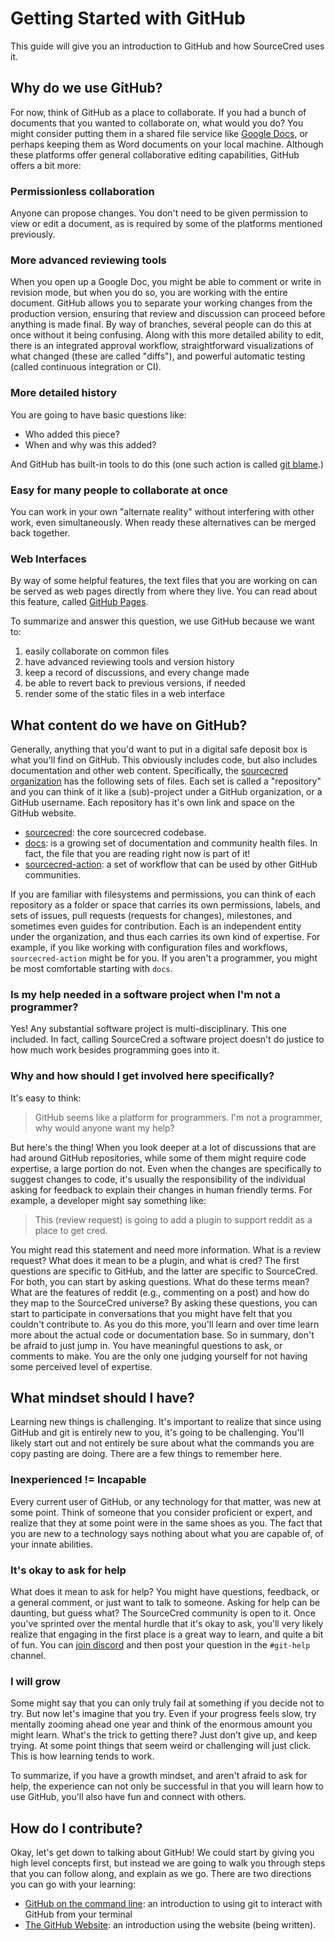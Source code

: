 # Getting Started with GitHub

This guide will give you an introduction to GitHub and how SourceCred uses it.

## Why do we use GitHub?

For now, think of GitHub as a place to collaborate. 
If you had a bunch of documents that you wanted to collaborate on, what would you do?
You might consider putting them in a shared file service like [Google Docs](https://docs.google.com/), or perhaps keeping them as Word documents on your local machine. 
Although these platforms offer general collaborative editing capabilities, GitHub
offers a bit more:

### Permissionless collaboration

Anyone can propose changes. You don't need to be given permission to view or edit
a document, as is required by some of the platforms mentioned previously.

### More advanced reviewing tools

When you open up a Google Doc, you might be able to comment or write in revision mode, but
when you do so, you are working with the entire document. GitHub allows
you to separate your working changes from the production version, ensuring that review and discussion
can proceed before anything is made final. By way of branches, several people can do this at once
without it being confusing. Along with this more detailed ability to edit,
there is an integrated approval workflow, straightforward visualizations of what changed 
(these are called "diffs"), and powerful automatic testing (called continuous integration or CI).

### More detailed history

You are going to have basic questions like:

 - Who added this piece?
 - When and why was this added?

And GitHub has built-in tools to do this (one such action is called [git blame](https://help.github.com/en/github/managing-files-in-a-repository/tracking-changes-in-a-file).)

### Easy for many people to collaborate at once

You can work in your own "alternate reality" without interfering with other work, even simultaneously. When ready these alternatives can be merged back together.

### Web Interfaces

By way of some helpful features, the text files that you are working on can be served as web pages
directly from where they live. You can read about this feature, called [GitHub Pages](https://pages.github.com/).

To summarize and answer this question, we use GitHub because we want to:

 1. easily collaborate on common files
 2. have advanced reviewing tools and version history
 3. keep a record of discussions, and every change made
 4. be able to revert back to previous versions, if needed
 5. render some of the static files in a web interface


## What content do we have on GitHub?

Generally, anything that you'd want to put in a digital safe deposit box is what you'll
find on GitHub. This obviously includes code, but also includes documentation and
other web content. Specifically, the [sourcecred organization](https://github.com/sourcecred)
has the following sets of files. Each set is called a "repository" and you can think of
it like a (sub)-project under a GitHub organization, or a GitHub username. Each repository
has it's own link and space on the GitHub website.

 - [sourcecred](https://github.com/sourcecred/sourcecred): the core sourcecred codebase.
 - [docs](https://github.com/sourcecred/docs): is a growing set of documentation and community health files. In fact, the file that you are reading right now is part of it!
 - [sourcecred-action](https://github.com/sourcecred/sourcecred-action): a set of workflow that can be used by other GitHub communities.

If you are familiar with filesystems and permissions, you can think of each
repository as a folder or space that carries its own permissions, labels,
and sets of issues, pull requests (requests for changes), milestones, and sometimes
even guides for contribution. Each is an independent entity under the organization, and thus each
carries its own kind of expertise. For example, 
if you like working with configuration files and workflows, `sourcecred-action`
might be for you. If you aren't a programmer, you might be most comfortable starting
with `docs`.


### Is my help needed in a software project when I'm not a programmer?

Yes! Any substantial software project is multi-disciplinary. This one included. In fact, calling SourceCred a software project doesn't do justice to how much work besides programming goes into it.


### Why and how should I get involved here specifically?

It's easy to think:

> GitHub seems like a platform for programmers. I'm not a programmer, why would anyone want my help?

But here's the thing! When you look deeper at a lot of discussions
that are had around GitHub repositories, while some of them might require code 
expertise, a large portion do not. Even when the changes are specifically to
suggest changes to code, it's usually the responsibility of the individual
asking for feedback to explain their changes in human friendly terms. For
example, a developer might say something like:

> This (review request) is going to add a plugin to support reddit as a place to get cred.

You might read this statement and need more information. What is a review request?
What does it mean to be a plugin, and what is cred? The first questions are specific
to GitHub, and the latter are specific to SourceCred. For both, you can
start by asking questions. What do these terms mean? What are the features
of reddit (e.g., commenting on a post) and how do they map to the SourceCred
universe? By asking these questions, you can start to participate in 
conversations that you might have felt that you couldn't
contribute to. As you do this more, you'll learn and over time learn more
about the actual code or documentation base. So in summary, don't
be afraid to just jump in. You have meaningful questions to ask, or comments
to make. You are the only one judging yourself for not
having some perceived level of expertise.


## What mindset should I have?

Learning new things is challenging. It's important to realize that since using
GitHub and git is entirely new to you, it's going to be challenging. You'll 
likely start out and not entirely be sure about what the commands you are
copy pasting are doing. There are a few things to remember here.

### Inexperienced != Incapable

Every current user of GitHub, or any technology for that matter, was new at 
some point. Think of someone that you consider proficient or expert, and 
realize that they at some point were in the same shoes as you. The
fact that you are new to a technology says nothing about what you
are capable of, of your innate abilities.

### It's okay to ask for help

What does it mean to ask for help? You might have questions, feedback, or
a general comment, or just want to talk to someone. Asking for help can be daunting, 
but guess what? The SourceCred community is open to it. Once you've
sprinted over the mental hurdle that it's okay to ask, you'll very likely
realize that engaging in the first place is a great way to learn, and quite a bit
of fun. You can [join discord](https://sourcecred.io/discord-invite) and
then post your question in the `#git-help` channel.


### I will grow

Some might say that you can only truly fail at something if you decide not to try.
But now let's imagine that you try. Even if your progress feels slow, try mentally
zooming ahead one year and think of the enormous amount you might learn. What's
the trick to getting there? Just don't give up, and keep trying. At some point
things that seem weird or challenging will just click. This is how learning
tends to work.

To summarize, if you have a growth mindset, and aren't afraid to ask for help,
the experience can not only be successful in that you will learn how to use
GitHub, you'll also have fun and connect with others. 


## How do I contribute?

Okay, let's get down to talking about GitHub! We could start by giving you high
level concepts first, but instead we are going to walk you through steps
that you can follow along, and explain as we go. There are two directions you
can go with your learning:

 - [GitHub on the command line](GITHUB-terminal.md): an introduction to using git to interact with GitHub from your terminal
 - [The GitHub Website](): an introduction using the website (being written).
